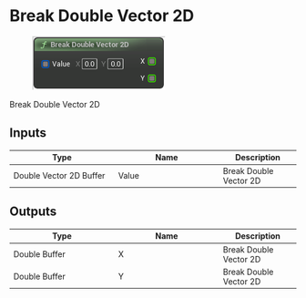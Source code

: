 # Break Double Vector 2D

<div align="left" data-full-width="false">

<figure><img src="Break_Double_Vector_2D.png" alt=""><figcaption></figcaption></figure>

</div>

Break Double Vector 2D

## Inputs

<table>
<thead><tr><th width="170">Type</th><th width="170">Name</th><th>Description</th></tr></thead>
<tbody>
<tr><td>Double Vector 2D Buffer</td><td>Value</td><td>Break Double Vector 2D</td></tr>
</tbody>
</table>

## Outputs

<table>
<thead><tr><th width="170">Type</th><th width="170">Name</th><th>Description</th></tr></thead>
<tbody>
<tr><td>Double Buffer</td><td>X</td><td>Break Double Vector 2D</td></tr>
<tr><td>Double Buffer</td><td>Y</td><td>Break Double Vector 2D</td></tr>
</tbody>
</table>